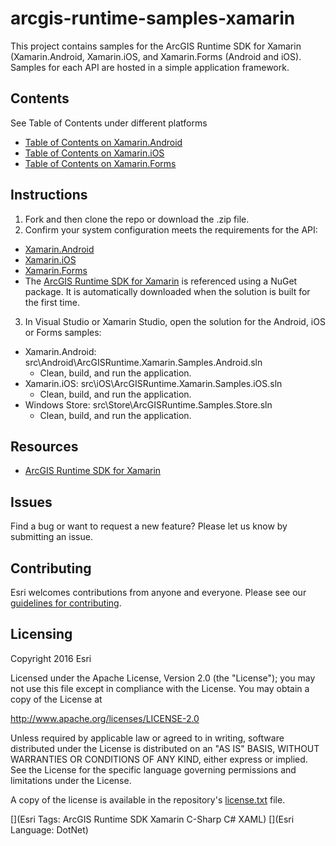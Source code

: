 # arcgis-runtime-samples-xamarin

This project contains samples for the ArcGIS Runtime SDK for Xamarin (Xamarin.Android, Xamarin.iOS, and Xamarin.Forms (Android and iOS). Samples for each API are hosted in a simple application framework.

## Contents

See Table of Contents under different platforms
  * [Table of Contents on Xamarin.Android](src/Android)
  * [Table of Contents on Xamarin.iOS](src/iOS)
  * [Table of Contents on Xamarin.Forms](src/Forms) 

## Instructions 

1. Fork and then clone the repo or download the .zip file. 
2. Confirm your system configuration meets the requirements for the API:
  * [Xamarin.Android](https://developers.arcgis.com/xamarin/quartz/android/guide/system-requirements.htm)
  * [Xamarin.iOS](https://developers.arcgis.com/xamarin/quartz/ios/guide/system-requirements.htm)
  * [Xamarin.Forms](https://developers.arcgis.com/xamarin/quartz/forms/guide/system-requirements.htm) 
  * The [ArcGIS Runtime SDK for Xamarin](https://developers.arcgis.com/xamarin/quartz/) is referenced using a NuGet package. It is automatically downloaded when the solution is built for the first time.

3. In Visual Studio or Xamarin Studio, open the solution for the Android, iOS or Forms samples:   
  * Xamarin.Android: src\Android\ArcGISRuntime.Xamarin.Samples.Android.sln
	   - Clean, build, and run the application.
  * Xamarin.iOS: src\iOS\ArcGISRuntime.Xamarin.Samples.iOS.sln
	   - Clean, build, and run the application.
  * Windows Store: src\Store\ArcGISRuntime.Samples.Store.sln  
	   - Clean, build, and run the application.

## Resources

* [ArcGIS Runtime SDK for Xamarin](https://developers.arcgis.com/xamarin/quartz/)

## Issues

Find a bug or want to request a new feature?  Please let us know by submitting an issue.

## Contributing

Esri welcomes contributions from anyone and everyone. Please see our [guidelines for contributing](https://github.com/esri/contributing).

## Licensing
Copyright 2016 Esri

Licensed under the Apache License, Version 2.0 (the "License");
you may not use this file except in compliance with the License.
You may obtain a copy of the License at

   http://www.apache.org/licenses/LICENSE-2.0

Unless required by applicable law or agreed to in writing, software
distributed under the License is distributed on an "AS IS" BASIS,
WITHOUT WARRANTIES OR CONDITIONS OF ANY KIND, either express or implied.
See the License for the specific language governing permissions and
limitations under the License.

A copy of the license is available in the repository's [license.txt](/license.txt) file.

[](Esri Tags: ArcGIS Runtime SDK Xamarin C-Sharp C# XAML)
[](Esri Language: DotNet)
